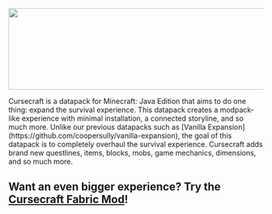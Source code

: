 <p align="center">
  <img width="747" height="161" src="https://i.imgur.com/y6z9PZg.png">
</p>
Cursecraft is a datapack for Minecraft: Java Edition that aims to do one thing: expand the survival experience. This datapack creates a modpack-like experience with minimal installation, a connected storyline, and so much more. Unlike our previous datapacks such as [Vanilla Expansion](https://github.com/coopersully/vanilla-expansion), the goal of this datapack is to completely overhaul the survival experience. Cursecraft adds brand new questlines, items, blocks, mobs, game mechanics, dimensions, and so much more.

## Want an even bigger experience? Try the [Cursecraft Fabric Mod](https://github.com/coopersully/cursecraft-fabric)!
